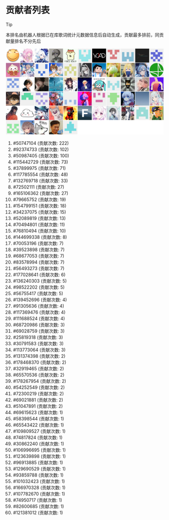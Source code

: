 # 贡献者列表

> [!TIP]
> 本排名由机器人根据已在库歌词统计元数据信息后自动生成，贡献最多排前，同贡献量排名不分先后

![贡献者头像画廊](./CONTRIBUTORS.svg)

1. #50747104 (贡献次数: 222)
2. #92374733 (贡献次数: 102)
3. #50987405 (贡献次数: 100)
4. #115442729 (贡献次数: 73)
5. #37899975 (贡献次数: 71)
6. #117785554 (贡献次数: 48)
7. #132769718 (贡献次数: 33)
8. #72502111 (贡献次数: 27)
9. #165106362 (贡献次数: 27)
10. #79665752 (贡献次数: 19)
11. #154799151 (贡献次数: 18)
12. #34237075 (贡献次数: 15)
13. #52089819 (贡献次数: 13)
14. #70494801 (贡献次数: 11)
15. #76810494 (贡献次数: 10)
16. #144699338 (贡献次数: 8)
17. #70053196 (贡献次数: 7)
18. #39523898 (贡献次数: 7)
19. #68677053 (贡献次数: 7)
20. #83578994 (贡献次数: 7)
21. #56493273 (贡献次数: 7)
22. #177028641 (贡献次数: 6)
23. #136240303 (贡献次数: 5)
24. #98522202 (贡献次数: 5)
25. #56755417 (贡献次数: 5)
26. #139452696 (贡献次数: 4)
27. #91305636 (贡献次数: 4)
28. #117369476 (贡献次数: 4)
29. #111688524 (贡献次数: 4)
30. #68720986 (贡献次数: 3)
31. #69028759 (贡献次数: 3)
32. #25819318 (贡献次数: 3)
33. #30791583 (贡献次数: 3)
34. #113773064 (贡献次数: 3)
35. #131374398 (贡献次数: 2)
36. #178468370 (贡献次数: 2)
37. #32919465 (贡献次数: 2)
38. #65570536 (贡献次数: 2)
39. #178267954 (贡献次数: 2)
40. #54252549 (贡献次数: 2)
41. #72300219 (贡献次数: 2)
42. #69021881 (贡献次数: 2)
43. #51047891 (贡献次数: 2)
44. #69615623 (贡献次数: 1)
45. #58398544 (贡献次数: 1)
46. #65543422 (贡献次数: 1)
47. #109809527 (贡献次数: 1)
48. #74817824 (贡献次数: 1)
49. #30862240 (贡献次数: 1)
50. #106996695 (贡献次数: 1)
51. #123639898 (贡献次数: 1)
52. #96913885 (贡献次数: 1)
53. #129690529 (贡献次数: 1)
54. #93859788 (贡献次数: 1)
55. #101032423 (贡献次数: 1)
56. #166970328 (贡献次数: 1)
57. #107782670 (贡献次数: 1)
58. #74950717 (贡献次数: 1)
59. #82600685 (贡献次数: 1)
60. #121381012 (贡献次数: 1)
